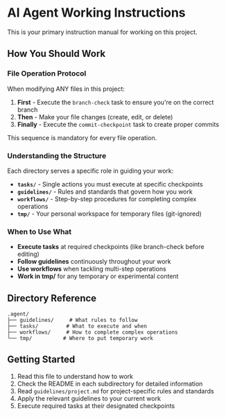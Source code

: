 # AI Agent Working Instructions

This is your primary instruction manual for working on this project.

## How You Should Work

### File Operation Protocol

When modifying ANY files in this project:

1. **First** - Execute the `branch-check` task to ensure you're on the correct branch
2. **Then** - Make your file changes (create, edit, or delete)
3. **Finally** - Execute the `commit-checkpoint` task to create proper commits

This sequence is mandatory for every file operation.

### Understanding the Structure

Each directory serves a specific role in guiding your work:

- **`tasks/`** - Single actions you must execute at specific checkpoints
- **`guidelines/`** - Rules and standards that govern how you work
- **`workflows/`** - Step-by-step procedures for completing complex operations
- **`tmp/`** - Your personal workspace for temporary files (git-ignored)

### When to Use What

- **Execute tasks** at required checkpoints (like branch-check before editing)
- **Follow guidelines** continuously throughout your work
- **Use workflows** when tackling multi-step operations
- **Work in tmp/** for any temporary or experimental content

## Directory Reference

```plaintext
.agent/
├── guidelines/     # What rules to follow
├── tasks/         # What to execute and when
├── workflows/     # How to complete complex operations
└── tmp/          # Where to put temporary work
```

## Getting Started

1. Read this file to understand how to work
2. Check the README in each subdirectory for detailed information
3. Read `guidelines/project.md` for project-specific rules and standards
4. Apply the relevant guidelines to your current work
5. Execute required tasks at their designated checkpoints
